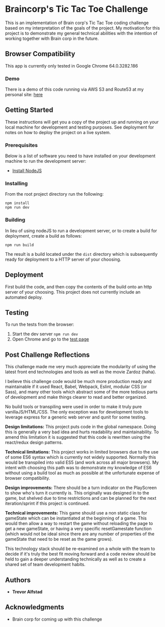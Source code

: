 # Braincorp's Tic Tac Toe Challenge

This is an implementation of Brain corp's Tic Tac Toe coding challenge based on my interpretation of the goals of the project. My motivation for this project is to demonstrate my general technical abilities with the intention of working together with Brain corp in the future.

## Browser Compatibility

This app is currently only tested in Google Chrome 64.0.3282.186

### Demo

There is a demo of this code running via AWS S3 and Route53 at my personal site: [here](http://tictactoe.trevoralfstad.com)

## Getting Started

These instructions will get you a copy of the project up and running on your local machine for development and testing purposes. See deployment for notes on how to deploy the project on a live system.

### Prerequisites

Below is a list of software you need to have installed on your development machine to run the development server:

* [Install NodeJS](https://nodejs.org/en/download/)

### Installing

From the root project directory run the following:

```
npm install
npm run dev
```

### Building

In lieu of using nodeJS to run a development server, or to create a build for deployment, create a build as follows:

```
npm run build
```

The result is a build located under the `dist` directory which is subsequently ready for deployment to a HTTP server of your choosing.

## Deployment

First build the code, and then copy the contents of the build onto an http server of your choosing. This project does not currently include an automated deploy.

## Testing

To run the tests from the browser:
1. Start the dev server `npm run dev`
2. Open Chrome and go to the [test page](http://localhost:3000/tests)

## Post Challenge Reflections

This challenge made me very much appreciate the modularity of using the latest front end technologies and tools as well as the movie Zardoz (haha).

I believe this challenge code would be much more production ready and maintainable if it used React, Babel, Webpack, Eslint, modular CSS (or Sass), and many other tools which abstract some of the more tedious parts of development and make things clearer to read and better organized.

No build tools or transpiling were used in order to make it truly pure vanillaJS/HTML/CSS. The only exception was for development tools to leverage express for a generic web server and qunit for some testing.

**Design limitations:**
This project puts code in the global namespace. Doing this is generally a very bad idea and hurts readability and maintainability. To amend this limitation it is suggested that this code is rewritten using the react/redux design patterns.


**Technical limitations:**
This project works in limited browsers due to the use of some ES6 syntax which is currently not widely supported. Normally this would be transpiled into valid ES5 (and work across all major browsers). My intent with choosing this path was to demonstrate my knowledge of ES6 without using a build tool as much as possible at the unfortunate expense of browser compatibility.

**Design improvements:**
There should be a turn indicator on the PlayScreen to show who's turn it currently is. This originally was designed in to the game, but shelved due to time restrictions and can be planned for the next iteration/sprint if this project is continued.

**Technical improvements:**
This game should use a non static class for gameState which can be instantiated at the beginning of a game. This would then allow a way to restart the game without reloading the page to get a new gameState, or having a very specific resetGamestate function (which would not be ideal since there are any number of properties of the gameState that need to be reset as the game grows).

This technology stack should be re-examined on a whole with the team to decide if it's truly the best fit moving forward and a code review should be held to gain a deeper understanding technically as well as to create a shared set of team development habits.

## Authors

* **Trevor Alfstad**

## Acknowledgments

* Brain corp for coming up with this challenge
